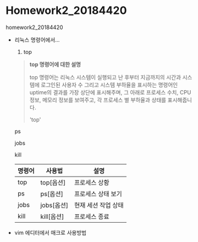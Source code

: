 # Homework2_20184420
homework2_20184420

+ 리눅스 명령어에서...
  1) top
  > **top 명령어에 대한 설명**
  > 
  > top 명령어는 리눅스 시스템이 실행되고 난 후부터 지금까지의 시간과 시스템에 로그인된 사용자 수 그리고 시스템 부하율을 표시하는 명령어인 uptime의 결과를 가장 상단에 표시해주며, 그 아래로 프로세스 수치, CPU 정보, 메모리 정보를 보여주고, 각 프로세스 별 부하율과 상태를 표시해줍니다. 
  > 
  >
  >
  >'top'
  
  ps
  
  jobs
  
  kill
  
  |명령어|사용법|설명|
  |---|---|---|
  |top|top[옵션]|프로세스 상황|
  |ps|ps[옵션]|프로세스 상태 보기|
  |jobs|jobs[옵션]|현재 세션 작업 상태|
  |kill|kill[옵션]|프로세스 종료|
  
+ vim 에디터에서 매크로 사용방법
